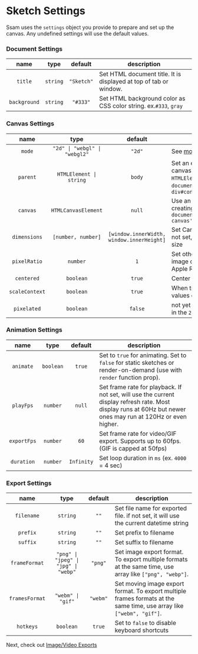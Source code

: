 # Sketch Settings

Ssam uses the `settings` object you provide to prepare and set up the canvas. Any undefined settings will use the default values.

### Document Settings

|     name     |   type   |  default   | description                                                       |
| :----------: | :------: | :--------: | ----------------------------------------------------------------- |
|   `title`    | `string` | `"Sketch"` | Set HTML document title. It is displayed at top of tab or window. |
| `background` | `string` |  `"#333"`  | Set HTML background color as CSS color string. ex.`#333`, `gray`  |

### Canvas Settings

|      name      |             type              |                  default                  | description                                                                                                                                              |
| :------------: | :---------------------------: | :---------------------------------------: | -------------------------------------------------------------------------------------------------------------------------------------------------------- |
|     `mode`     | `"2d" \| "webgl" \| "webgl2"` |                  `"2d"`                   | See [modes](./modes.md) for details.                                                                                                                     |
|    `parent`    |    `HTMLElement \| string`    |                  `body`                   | Set an existing HTML element as canvas parent. It can be either an `HTMLElement` or a selector. ex. `document.querySelector('div#app')`, `div#container` |
|    `canvas`    |      `HTMLCanvasElement`      |                  `null`                   | Use an existing canvas instead of creating a new one. ex. `document.querySelector('canvas#my-canvas')`                                                   |
|  `dimensions`  |      `[number, number]`       | `[window.innerWidth, window.innerHeight]` | Set Canvas width and height in `px`. If not set, it will use the full window size                                                                        |
|  `pixelRatio`  |           `number`            |                    `1`                    | Set other than `1` for higher quality image on supported displays (ie. Apple Retina display)                                                             |
|   `centered`   |           `boolean`           |                  `true`                   | Center canvas in window.                                                                                                                                 |
| `scaleContext` |           `boolean`           |                  `true`                   | When true, will scale context so `px` values can work for high pixel ratio.                                                                              |
|  `pixelated`   |           `boolean`           |                  `false`                  | not yet implemented. Only available in the `2d` mode.                                                                                                    |

### Animation Settings

|    name     |   type    |  default   | description                                                                                                                                                   |
| :---------: | :-------: | :--------: | ------------------------------------------------------------------------------------------------------------------------------------------------------------- |
|  `animate`  | `boolean` |   `true`   | Set to `true` for animating. Set to `false` for static sketches or render-on-demand (use with `render` function prop).                                        |
|  `playFps`  | `number`  |   `null`   | Set frame rate for playback. If not set, will use the current display refresh rate. Most display runs at 60Hz but newer ones may run at 120Hz or even higher. |
| `exportFps` | `number`  |    `60`    | Set frame rate for video/GIF export. Supports up to 60fps.(GIF is capped at 50fps)                                                                            |
| `duration`  | `number`  | `Infinity` | Set loop duration in `ms` (ex. `4000` = 4 sec)                                                                                                                |

### Export Settings

|      name      |                 type                 | default  | description                                                                                                           |
| :------------: | :----------------------------------: | :------: | --------------------------------------------------------------------------------------------------------------------- |
|   `filename`   |               `string`               |   `""`   | Set file name for exported file. if not set, it will use the current datetime string                                  |
|    `prefix`    |               `string`               |   `""`   | Set prefix to filename                                                                                                |
|    `suffix`    |               `string`               |   `""`   | Set suffix to filename                                                                                                |
| `frameFormat`  | `"png" \| "jpeg" \| "jpg" \| "webp"` | `"png"`  | Set image export format. To export multiple formats at the same time, use array like `["png", "webp"]`.               |
| `framesFormat` |          `"webm" \| "gif"`           | `"webm"` | Set moving image export format. To export multiple frames formats at the same time, use array like `["webm", "gif"]`. |
|   `hotkeys`    |              `boolean`               |  `true`  | Set to `false` to disable keyboard shortcuts                                                                          |

Next, check out [Image/Video Exports](./file-exports.md)
